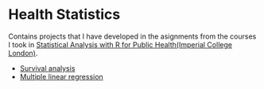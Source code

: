 # Health Statistics

Contains projects that I have developed in the asignments from the courses I took in [Statistical Analysis with R for Public Health(Imperial College London)](https://www.coursera.org/specializations/statistical-analysis-r-public-health?).

- [Survival analysis](https://aranmariaines.github.io/health_statistics/survival_analysis.html)
- [Multiple linear regression](https://aranmariaines.github.io/health_statistics/Multiple_Regression_Final.html)
